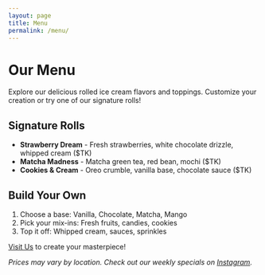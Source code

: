 ```yaml
---
layout: page
title: Menu
permalink: /menu/
---
```


# Our Menu

Explore our delicious rolled ice cream flavors and toppings. Customize your creation or try one of our signature rolls!

## Signature Rolls

- **Strawberry Dream** - Fresh strawberries, white chocolate drizzle, whipped cream ($TK)
- **Matcha Madness** - Matcha green tea, red bean, mochi ($TK)
- **Cookies & Cream** - Oreo crumble, vanilla base, chocolate sauce ($TK)

## Build Your Own

1. Choose a base: Vanilla, Chocolate, Matcha, Mango
2. Pick your mix-ins: Fresh fruits, candies, cookies
3. Top it off: Whipped cream, sauces, sprinkles

[Visit Us](/locations) to create your masterpiece!

*Prices may vary by location. Check out our weekly specials on [Instagram](https://www.instagram.com/rollzicecreams/).*